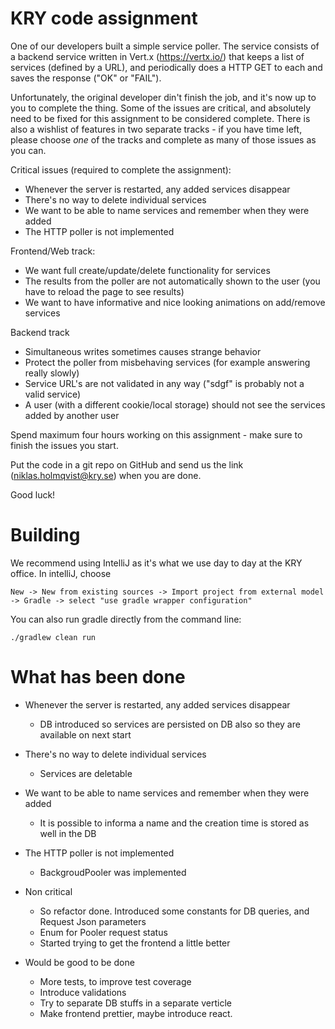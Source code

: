 # KRY code assignment

One of our developers built a simple service poller.
The service consists of a backend service written in Vert.x (https://vertx.io/) that keeps a list of services (defined by a URL), and periodically does a HTTP GET to each and saves the response ("OK" or "FAIL").

Unfortunately, the original developer din't finish the job, and it's now up to you to complete the thing.
Some of the issues are critical, and absolutely need to be fixed for this assignment to be considered complete.
There is also a wishlist of features in two separate tracks - if you have time left, please choose *one* of the tracks and complete as many of those issues as you can.

Critical issues (required to complete the assignment):

- Whenever the server is restarted, any added services disappear
- There's no way to delete individual services
- We want to be able to name services and remember when they were added
- The HTTP poller is not implemented

Frontend/Web track:
- We want full create/update/delete functionality for services
- The results from the poller are not automatically shown to the user (you have to reload the page to see results)
- We want to have informative and nice looking animations on add/remove services

Backend track
- Simultaneous writes sometimes causes strange behavior
- Protect the poller from misbehaving services (for example answering really slowly)
- Service URL's are not validated in any way ("sdgf" is probably not a valid service)
- A user (with a different cookie/local storage) should not see the services added by another user

Spend maximum four hours working on this assignment - make sure to finish the issues you start.

Put the code in a git repo on GitHub and send us the link (niklas.holmqvist@kry.se) when you are done.

Good luck!

# Building
We recommend using IntelliJ as it's what we use day to day at the KRY office.
In intelliJ, choose
```
New -> New from existing sources -> Import project from external model -> Gradle -> select "use gradle wrapper configuration"
```

You can also run gradle directly from the command line:
```
./gradlew clean run
```

# What has been done
- Whenever the server is restarted, any added services disappear
    - DB introduced so services are persisted on DB also so they are available on next start
- There's no way to delete individual services
    - Services are deletable
- We want to be able to name services and remember when they were added
    - It is possible to informa a name and the creation time is stored as well in the DB
- The HTTP poller is not implemented
    - BackgroudPooler was implemented
    
- Non critical
    - So refactor done. Introduced some constants for DB queries, and Request Json parameters 
    - Enum for Pooler request status
    - Started trying to get the frontend a little better
    
- Would be good to be done
    - More tests, to improve test coverage
    - Introduce validations
    - Try to separate DB stuffs in a separate verticle
    - Make frontend prettier, maybe introduce react.
